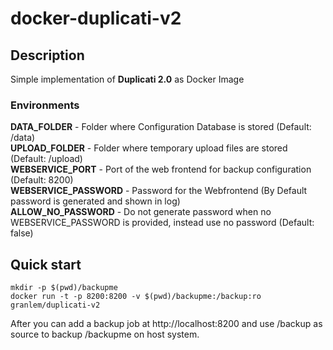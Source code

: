 # docker-duplicati-v2
## Description
Simple implementation of **Duplicati 2.0** as Docker Image

### Environments
**DATA_FOLDER** - Folder where Configuration Database is stored (Default: /data) <br />
**UPLOAD_FOLDER** - Folder where temporary upload files are stored (Default: /upload) <br />
**WEBSERVICE_PORT** - Port of the web frontend for backup configuration (Default: 8200) <br />
**WEBSERVICE_PASSWORD** - Password for the Webfrontend (By Default password is generated and shown in log) <br />
**ALLOW_NO_PASSWORD** - Do not generate password when no WEBSERVICE_PASSWORD is provided, instead use no password (Default: false)

## Quick start
```
mkdir -p $(pwd)/backupme
docker run -t -p 8200:8200 -v $(pwd)/backupme:/backup:ro granlem/duplicati-v2 
```
After you can add a backup job at http://localhost:8200 and use /backup as source to backup /backupme on host system.
